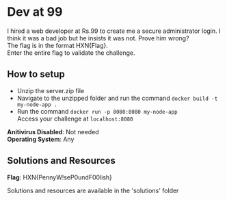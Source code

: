 # Dev at 99
I hired a web developer at Rs.99 to create me a secure administrator login. I think it was a bad job but he insists it was not. Prove him wrong? <br/>
The flag is in the format HXN{Flag}. <br/>
Enter the entire flag to validate the challenge. <br/>

## How to setup
- Unzip the server.zip file
- Navigate to the unzipped folder and run the command `docker build -t my-node-app .`
- Run the command `docker run -p 8080:8080 my-node-app`<br />
Access your challenge at `localhost:8080`<br />

**Anitivirus Disabled**: Not needed <br />
**Operating System**: Any <br />
## Solutions and Resources
**Flag**: HXN{PennyW!seP0undF00lish}

Solutions and resources are available in the 'solutions' folder
